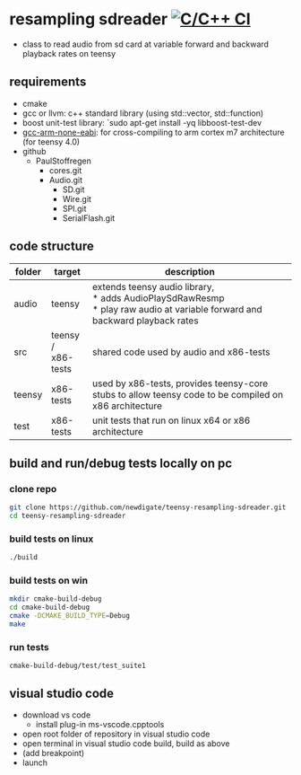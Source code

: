 # resampling sdreader [![C/C++ CI](https://github.com/newdigate/teensy-resampling-sdreader/workflows/C/C++%20CI/badge.svg) ](https://github.com/newdigate/teensy-resampling-sdreader/actions)
* class to read audio from sd card at variable forward and backward playback rates on teensy  

## requirements
  * cmake
  * gcc or llvm: c++ standard library (using std::vector, std::function)
  * boost unit-test library: `sudo apt-get install -yq libboost-test-dev
  * [gcc-arm-none-eabi](https://developer.arm.com/-/media/Files/downloads/gnu-rm/9-2019q4/RC2.1): for cross-compiling to arm cortex m7 architecture (for teensy 4.0)
  * github
    * PaulStoffregen
      * cores.git
      * Audio.git
        * SD.git
        * Wire.git
        * SPI.git
        * SerialFlash.git
        
## code structure

| folder | target             | description                                                                                                            |
|--------|--------------------|------------------------------------------------------------------------------------------------------------------------|
| audio  | teensy             | extends teensy audio library,<br/> * adds AudioPlaySdRawResmp<br/>    * play raw audio at variable forward and backward playback rates |
| src    | teensy / <br/>x86-tests | shared code used by audio and x86-tests                                                                               |
| teensy | x86-tests          | used by x86-tests, provides teensy-core stubs to allow teensy code to be compiled on x86 architecture                  |
| test   | x86-tests          | unit tests that run on linux x64 or x86 architecture                                                                        |
  
## build and run/debug tests locally on pc
### clone repo
``` sh
git clone https://github.com/newdigate/teensy-resampling-sdreader.git
cd teensy-resampling-sdreader
```
### build tests on linux
``` sh
./build
```
### build tests on win
``` sh
mkdir cmake-build-debug
cd cmake-build-debug
cmake -DCMAKE_BUILD_TYPE=Debug
make
```
### run tests
```
cmake-build-debug/test/test_suite1
```

## visual studio code
  * download vs code
    * install plug-in ms-vscode.cpptools
  * open root folder of repository in visual studio code
  * open terminal in visual studio code build, build as above
  * (add breakpoint)
  * launch
